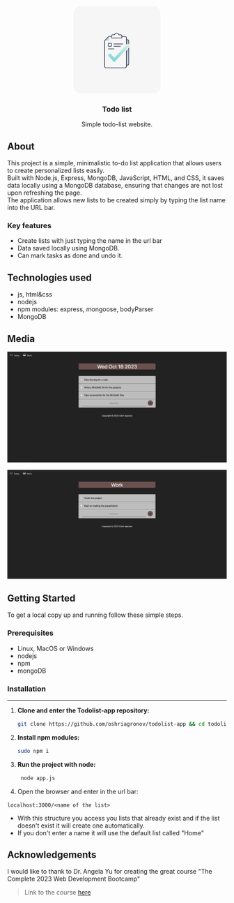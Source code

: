 <br />
<div align="center">
  <a href="https://github.com/oshriagronov/todolist-app">
    <img src="public/assets/logo.png" alt="Logo" width="200" height="200">
  </a>

<h3 align="center">Todo list</h3>
  <p align="center">
    Simple todo-list website.
  </p>
</div>

## About
This project is a simple, minimalistic to-do list application that allows users to create personalized lists easily. 
<br/>Built with Node.js, Express, MongoDB, JavaScript, HTML, and CSS, it saves data locally using a MongoDB database, ensuring that changes are not lost upon refreshing the page.
<br/>The application allows new lists to be created simply by typing the list name into the URL bar.

### Key features
- Create lists with just typing the name in the url bar
- Data saved locally using MongoDB.
- Can mark tasks as done and undo it.

## Technologies used
- js, html&css
- nodejs
- npm modules: express, mongoose, bodyParser
- MongoDB


## Media
![Today-list-image](./public/assets/Today-list-image.jpg)

![Work-list-image](./public/assets/Work-list-image.jpg)


## Getting Started

To get a local copy up and running follow these simple steps.

### Prerequisites

- Linux, MacOS or Windows
- nodejs
- npm
- mongoDB

### Installation

---

1. **Clone and enter the Todolist-app repository:**

   ```bash
   git clone https://github.com/oshriagronov/todolist-app && cd todolist
   ```

2. **Install npm modules:**

   ```bash
   sudo npm i
   ```

3. **Run the project with node:**  
   ```bash
    node app.js
    ```

4. Open the browser and enter in the url bar:
```
localhost:3000/<name of the list>
```

- With this structure you access you lists that already exist and if the list doesn't exist it will create one automatically.
- If you don't enter a name it will use the default list called "Home"

## Acknowledgements
I would like to thank to Dr. Angela Yu for creating the great course "The Complete 2023 Web Development Bootcamp"
> Link to the course [here](https://www.udemy.com/course/the-complete-web-development-bootcamp/?kw=The+Complete+2023+Web+Development+Bootcamp&src=sac)
